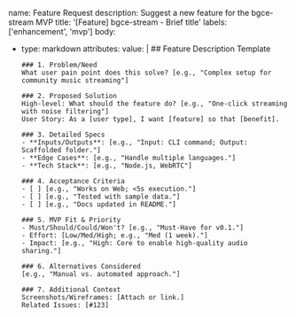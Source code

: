 name: Feature Request
description: Suggest a new feature for the bgce-stream MVP
title: '[Feature] bgce-stream - Brief title'
labels: ['enhancement', 'mvp']
body:
  - type: markdown
    attributes:
      value: |
        ## Feature Description Template
        
        ### 1. Problem/Need
        What user pain point does this solve? [e.g., "Complex setup for community music streaming"]
        
        ### 2. Proposed Solution
        High-level: What should the feature do? [e.g., "One-click streaming with noise filtering"]
        User Story: As a [user type], I want [feature] so that [benefit].
        
        ### 3. Detailed Specs
        - **Inputs/Outputs**: [e.g., "Input: CLI command; Output: Scaffolded folder."]
        - **Edge Cases**: [e.g., "Handle multiple languages."]
        - **Tech Stack**: [e.g., "Node.js, WebRTC"]
        
        ### 4. Acceptance Criteria
        - [ ] [e.g., "Works on Web; <5s execution."]
        - [ ] [e.g., "Tested with sample data."]
        - [ ] [e.g., "Docs updated in README."]
        
        ### 5. MVP Fit & Priority
        - Must/Should/Could/Won't? [e.g., "Must-Have for v0.1."]
        - Effort: [Low/Med/High; e.g., "Med (1 week)."]
        - Impact: [e.g., "High: Core to enable high-quality audio sharing."]
        
        ### 6. Alternatives Considered
        [e.g., "Manual vs. automated approach."]
        
        ### 7. Additional Context
        Screenshots/Wireframes: [Attach or link.]
        Related Issues: [#123]